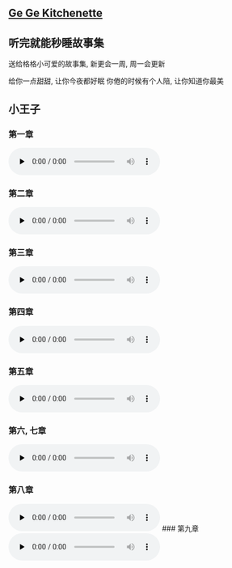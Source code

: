 ## [Ge Ge Kitchenette](./index.html)

## 听完就能秒睡故事集

送给格格小可爱的故事集, 新更会一周, 周一会更新

给你一点甜甜, 让你今夜都好眠
你倦的时候有个人陪, 让你知道你最美

## 小王子

### 第一章

<audio id="audio" controls="" preload="none">
      <source id="mp3" src="./static/听完就能秒睡故事集 小王子 第一章.m4a">
</audio>

### 第二章

<audio id="audio" controls="" preload="none">
      <source id="mp3" src="./static/听完就能秒睡故事集 小王子 第二章.m4a">
</audio>

### 第三章

<audio id="audio" controls="" preload="none">
      <source id="mp3" src="./static/听完就能秒睡故事集 小王子 第三章.m4a">
</audio>

### 第四章

<audio id="audio" controls="" preload="none">
      <source id="mp3" src="./static/听完就能秒睡故事集 小王子 第四章.m4a">
</audio>

### 第五章

<audio id="audio" controls="" preload="none">
      <source id="mp3" src="./static/听完就能秒睡故事集 小王子 第五章.m4a">
</audio>

### 第六, 七章

<audio id="audio" controls="" preload="none">
      <source id="mp3" src="./static/听完就能秒睡故事集 小王子 第六，七章.m4a">
</audio>

### 第八章

<audio id="audio" controls="" preload="none">
      <source id="mp3" src="./static/听完就能秒睡故事集 小王子第八章.mp3">
</audio>
### 第九章

<audio id="audio" controls="" preload="none">
      <source id="mp3" src="./static/听完就能秒睡故事集 小王子第九章.mp3">
</audio>

